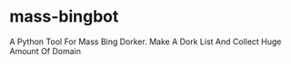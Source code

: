 # mass-bingbot
A Python Tool For Mass Bing Dorker. Make A Dork List And Collect Huge Amount Of Domain
